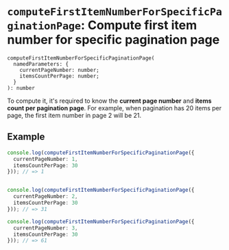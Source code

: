 # `computeFirstItemNumberForSpecificPaginationPage`: Compute first item number for specific pagination page

```
computeFirstItemNumberForSpecificPaginationPage(
  namedParameters: {
    currentPageNumber: number;
    itemsCountPerPage: number;
  }
): number
```

To compute it, it's required to know the **current page number** and **items count per pagination page**.
For example, when pagination has 20 items per page, the first item number in page 2 will be 21.


## Example

```typescript
console.log(computeFirstItemNumberForSpecificPaginationPage({
  currentPageNumber: 1,
  itemsCountPerPage: 30
})); // => 1


console.log(computeFirstItemNumberForSpecificPaginationPage({
  currentPageNumber: 2,
  itemsCountPerPage: 30
})); // => 31

console.log(computeFirstItemNumberForSpecificPaginationPage({
  currentPageNumber: 3,
  itemsCountPerPage: 30
})); // => 61
```
